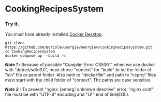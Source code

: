 # CookingRecipesSystem

### **Try it.**

You must have already installed [Docker Desktop](https://docs.docker.com/docker-for-windows/install/).

```
git clone https://github.com/BorislavGeorgievGeorgiev/CookingRecipesSystem.git
cd CookingRecipesSystem
docker-compose up --build -d
```

***Note 1 :***
  Because of possible "Compiler Error CS5001" when we use docker with "dotnet/sdk:6.0", must chose "context" for "build" to be the folder of "sln" file or parent folder. Also path to "dockerfile" and path to "csproj" files must start with the child folder of "context". The paths are case sensitive.

***Note 2 :***
  To prevent "nginx: [emerg] unknown directive" error,  "nginx.conf" file must be with "UTF-8" encoding and "LF" end of line(EOL).
